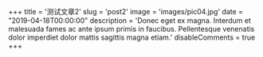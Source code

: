 +++
title = '测试文章2'
slug = 'post2'
image = 'images/pic04.jpg'
date = "2019-04-18T00:00:00"
description = 'Donec eget ex magna. Interdum et malesuada fames ac ante ipsum primis in faucibus. Pellentesque venenatis dolor imperdiet dolor mattis sagittis magna etiam.'
disableComments = true
+++
